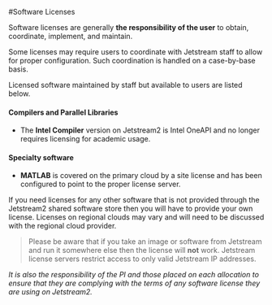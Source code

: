 #Software Licenses

Software licenses are generally **the responsibility of the user** to obtain, coordinate, implement, and maintain.

Some licenses may require users to coordinate with Jetstream staff to allow for proper configuration. Such coordination is handled on a case-by-base basis.

Licensed software maintained by staff but available to users are listed below. 

#### Compilers and Parallel Libraries

*   The **Intel Compiler** version on Jetstream2 is Intel OneAPI and no longer requires licensing for academic usage.

#### Specialty software

*   **MATLAB** is covered on the primary cloud by a site license and has been configured to point to the proper license server.


If you need licenses for any other software that is not provided through the Jetstream2 shared software store then you will have to provide your own license. Licenses on regional clouds may vary and will need to be discussed with the regional cloud provider.

> Please be aware that if you take an image or software from Jetstream and
 run it somewhere else then the license will **not** work. Jetstream license
 servers restrict access to only valid Jetstream IP addresses.

*It is also the responsibility of the PI and those placed on each allocation to ensure that they are complying with the terms of any software license they are using on Jetstream2.*
